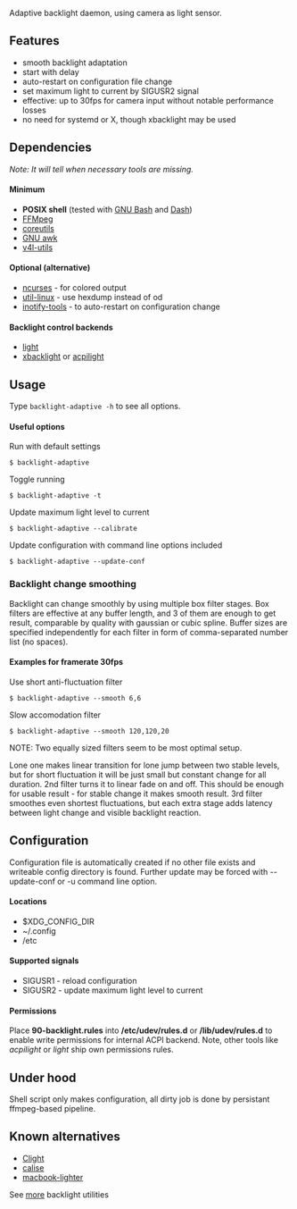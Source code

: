 Adaptive backlight daemon, using camera as light sensor.

## Features
- smooth backlight adaptation
- start with delay
- auto-restart on configuration file change
- set maximum light to current by SIGUSR2 signal
- effective: up to 30fps for camera input without notable performance losses
- no need for systemd or X, though xbacklight may be used

## Dependencies

*Note: It will tell when necessary tools are missing.*

#### Minimum

- **POSIX shell** (tested with [GNU Bash](http://tiswww.case.edu/php/chet/bash/bashtop.html) and [Dash](http://gondor.apana.org.au/~herbert/dash/))
- [FFMpeg](https://ffmpeg.org/)
- [coreutils](https://www.gnu.org/software/coreutils/)
- [GNU awk](https://www.gnu.org/software/gawk/gawk.html)
- [v4l-utils](https://git.linuxtv.org/v4l-utils.git)

#### Optional (alternative)

- [ncurses](https://www.gnu.org/software/ncurses/) - for colored output
- [util-linux](https://www.kernel.org/pub/linux/utils/util-linux/) - use hexdump instead of od
- [inotify-tools](https://github.com/inotify-tools/inotify-tools) - to auto-restart on configuration change

#### Backlight control backends

- [light](https://github.com/haikarainen/light)
- [xbacklight](https://gitlab.freedesktop.org/xorg/app/xbacklight) or [acpilight](sys-power/acpilight)

## Usage

Type `backlight-adaptive -h` to see all options.

#### Useful options

Run with default settings
```
$ backlight-adaptive
```

Toggle running
```
$ backlight-adaptive -t
```

Update maximum light level to current
```
$ backlight-adaptive --calibrate
```

Update configuration with command line options included
```
$ backlight-adaptive --update-conf
```

### Backlight change smoothing

Backlight can change smoothly by using multiple box filter stages. Box filters are effective at any buffer length, and 3 of them are enough to get result, comparable by quality with gaussian or cubic spline. Buffer sizes are specified independently for each filter in form of comma-separated number list (no spaces).

#### Examples for framerate 30fps

Use short anti-fluctuation filter
```
$ backlight-adaptive --smooth 6,6
```

Slow accomodation filter
```
$ backlight-adaptive --smooth 120,120,20
```

NOTE: Two equally sized filters seem to be most optimal setup.

Lone one makes linear transition for lone jump between two stable levels, but for short fluctuation it will be just small but constant change for all duration. 2nd filter turns it to linear fade on and off. This should be enough for usable result - for stable change it makes smooth result. 3rd filter smoothes even shortest fluctuations, but each extra stage adds latency between light change and visible backlight reaction.

## Configuration

Configuration file is automatically created if no other file exists and writeable config directory is found.
Further update may be forced with --update-conf or -u command line option.

#### Locations

- $XDG_CONFIG_DIR
- ~/.config
- /etc

#### Supported signals

- SIGUSR1 - reload configuration
- SIGUSR2 - update maximum light level to current

#### Permissions

Place **90-backlight.rules** into **/etc/udev/rules.d** or **/lib/udev/rules.d** to enable write permissions for internal ACPI backend. Note, other tools like *acpilight* or *light* ship own permissions rules.

## Under hood

Shell script only makes configuration, all dirty job is done by persistant ffmpeg-based pipeline.

## Known alternatives

- [Clight](https://github.com/FedeDP/Clight)
- [calise](https://sourceforge.net/projects/calise/)
- [macbook-lighter](https://github.com/harttle/macbook-lighter)

See [more](https://wiki.archlinux.org/index.php/Backlight#Backlight_utilities) backlight utilities